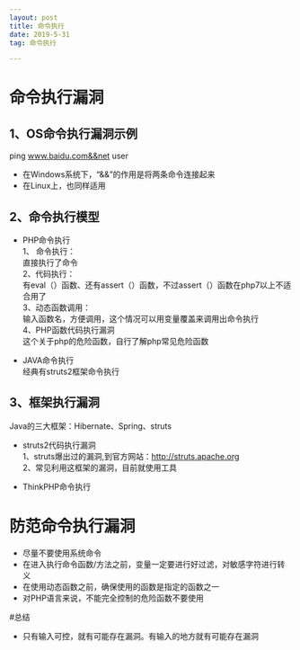 ```yaml
---
layout: post
title: 命令执行
date: 2019-5-31
tag: 命令执行

---
```


# 命令执行漏洞  
## 1、OS命令执行漏洞示例

ping www.baidu.com&&net user  
* 在Windows系统下，“&&”的作用是将两条命令连接起来  
* 在Linux上，也同样适用  

  
## 2、命令执行模型
* PHP命令执行  
1、 命令执行：  
直接执行了命令  
2、代码执行：  
有eval（）函数、还有assert（）函数，不过assert（）函数在php7以上不适合用了  
3、动态函数调用：  
输入函数名，方便调用，这个情况可以用变量覆盖来调用出命令执行  
4、PHP函数代码执行漏洞  
这个关于php的危险函数，自行了解php常见危险函数


* JAVA命令执行  
经典有struts2框架命令执行


## 3、框架执行漏洞  
Java的三大框架：Hibernate、Spring、struts 

* struts2代码执行漏洞  
1、struts爆出过的漏洞,到官方网站：http://struts.apache.org  
2、常见利用这框架的漏洞，目前就使用工具


* ThinkPHP命令执行
 


# 防范命令执行漏洞  
* 尽量不要使用系统命令
* 在进入执行命令函数/方法之前，变量一定要进行好过滤，对敏感字符进行转义
* 在使用动态函数之前，确保使用的函数是指定的函数之一
* 对PHP语言来说，不能完全控制的危险函数不要使用  

#总结
* 只有输入可控，就有可能存在漏洞。有输入的地方就有可能存在漏洞
